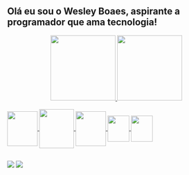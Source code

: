 ## Olá eu sou o Wesley Boaes, aspirante a programador que ama tecnologia! ##
<div align="center">
  <a href="https://github.com/wesleyboaes">
  <img height="150em" src="https://github-readme-stats.vercel.app/api?username=wesleyboaes&show_icons=true&theme=aura_dark&include_all_commits=true&count_private=true"/>
  <img height="150em" src="https://github-readme-stats.vercel.app/api/top-langs/?username=wesleyboaes&layout=compact&langs_count=7&theme=aura_dark"/>
</div>
  
<div style="display: inline_block"><br>
  <img align="center" height="80" width="70" src="https://cdn.jsdelivr.net/gh/devicons/devicon/icons/java/java-original-wordmark.svg" />
  <!-- <img align="center" height="50" width="60" src="https://cdn.jsdelivr.net/gh/devicons/devicon/icons/javascript/javascript-original.svg" /> -->
  <!-- <img align="center" height="100" width="90" src="https://cdn.jsdelivr.net/gh/devicons/devicon/icons/angularjs/angularjs-plain-wordmark.svg" /> -->
  <!-- <img align="center" height="80" width="70" src="https://cdn.jsdelivr.net/gh/devicons/devicon/icons/spring/spring-original-wordmark.svg" /> -->
  <img align="center" height="90" width="80" src="https://cdn.jsdelivr.net/gh/devicons/devicon/icons/mysql/mysql-original-wordmark.svg" />
  <img align="center" height="80" width="70" src="https://cdn.jsdelivr.net/gh/devicons/devicon/icons/git/git-plain-wordmark.svg" />
  <!-- <img align="center" height="60" width="70" src="https://cdn.jsdelivr.net/gh/devicons/devicon/icons/react/react-original-wordmark.svg" /> -->
  <img align="center" height="60" width="50" src="https://cdn.jsdelivr.net/gh/devicons/devicon/icons/html5/html5-plain-wordmark.svg" />
  <img align="center" height="60" width="50" src="https://cdn.jsdelivr.net/gh/devicons/devicon/icons/css3/css3-plain-wordmark.svg" />
</div>
  
  ##

<div>
  <a href = "mailto:wesleyboaes@gmail.com"><img src="https://img.shields.io/badge/Gmail-D14836?style=for-the-badge&logo=gmail&logoColor=white" target="_blank"></a>
  <a href="https://www.linkedin.com/in/wesley-boaes-05620ba5/" target="_blank"><img src="https://img.shields.io/badge/LinkedIn-0077B5?style=for-the-badge&logo=linkedin&logoColor=white" target="_blank"></a> 
 
</div>
